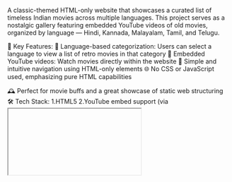 A classic-themed HTML-only website that showcases a curated list of timeless Indian movies across multiple languages. This project serves as a nostalgic gallery featuring embedded YouTube videos of old movies, organized by language — Hindi, Kannada, Malayalam, Tamil, and Telugu.

🌟 Key Features: 📁 Language-based categorization: Users can select a language to view a list of retro movies in that category 🎥 Embedded YouTube videos: Watch movies directly within the website 🧾 Simple and intuitive navigation using HTML-only elements 🌐 No CSS or JavaScript used, emphasizing pure HTML capabilities

🕰️ Perfect for movie buffs and a great showcase of static web structuring 🛠️ Tech Stack: 1.HTML5 2.YouTube embed support (via <iframe>)
